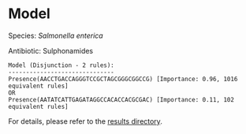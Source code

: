 
# Model

Species: *Salmonella enterica*

Antibiotic: Sulphonamides

```
Model (Disjunction - 2 rules):
------------------------------
Presence(AACCTGACCAGGGTCCGCTAGCGGGCGGCCG) [Importance: 0.96, 1016 equivalent rules]
OR
Presence(AATATCATTGAGATAGGCCACACCACGCGAC) [Importance: 0.11, 102 equivalent rules]

```

For details, please refer to the [results directory](../../../../../results/scm_b/salmonella%20enterica/sulphonamides/repeat_0/).

